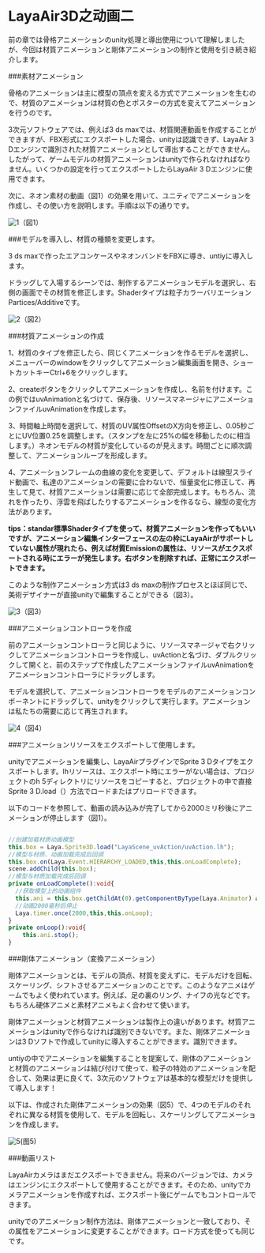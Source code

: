 # LayaAir3D之动画二

前の章では骨格アニメーションのunity処理と導出使用について理解しましたが、今回は材質アニメーションと剛体アニメーションの制作と使用を引き続き紹介します。

###素材アニメーション

骨格のアニメーションは主に模型の頂点を変える方式でアニメーションを生むので、材質のアニメーションは材質の色とポスターの方式を変えてアニメーションを行うのです。

3次元ソフトウェアでは、例えば3 ds maxでは、材質関連動画を作成することができますが、FBX形式にエクスポートした場合、unityは認識できず、LayaAir 3 Dエンジンで識別された材質アニメーションとして導出することができません。したがって、ゲームモデルの材質アニメーションはunityで作られなければなりません。いくつかの設定を行ってエクスポートしたらLayaAir 3 Dエンジンに使用できます。

次に、ネオン素材の動画（図1）の効果を用いて、ユニティでアニメーションを作成し、その使い方を説明します。手順は以下の通りです。

![1](img/1.gif)（図1）<br/>



###モデルを導入し、材質の種類を変更します。

3 ds maxで作ったエアコンケースやネオンバンドをFBXに導き、untiyに導入します。

ドラッグして入場するシーンでは、制作するアニメーションモデルを選択し、右側の画面でその材質を修正します。Shaderタイプは粒子カラーバリエーションPartices/Additiveです。

![2](img/2.png)（図2）<br/>



###材質アニメーションの作成

1、材質のタイプを修正したら、同じくアニメーションを作るモデルを選択し、メニューバーのwindowをクリックしてアニメーション編集画面を開き、ショートカットキーCtrl+6をクリックします。

2、createボタンをクリックしてアニメーションを作成し、名前を付けます。この例ではuvAnimationと名づけて、保存後、リソースマネージャにアニメーションファイルuvAnimationを作成します。

3、時間軸上時間を選択して、材質のUV属性OffsetのX方向を修正し、0.05秒ごとにUV位置0.25を調整します。（スタンプを左に25%の幅を移動したのに相当します。）ネオンモデルの材質が変化しているのが見えます。時間ごとに順次調整して、アニメーションループを形成します。

4、アニメーションフレームの曲線の変化を変更して、デフォルトは線型スライド動画で、私達のアニメーションの需要に合わないで、恒量変化に修正して、再生して見て、材質アニメーションは需要に応じて全部完成します。もちろん、流れを作ったり、浮雲を飛ばしたりするアニメーションを作るなら、線型の変化方法があります。

**tips：standar標準Shaderタイプを使って、材質アニメーションを作ってもいいですが、アニメーション編集インターフェースの左の枠にLayaAirがサポートしていない属性が現れたら、例えば材質Emissionの属性は、リソースがエクスポートされる時にエラーが発生します。右ボタンを削除すれば、正常にエクスポートできます。**

このような制作アニメーション方式は3 ds maxの制作プロセスとほぼ同じで、美術デザイナーが直接unityで編集することができる（図3）。

![3](img/3.gif)（図3）<br/>



###アニメーションコントローラを作成

前のアニメーションコントローラと同じように、リソースマネージャで右クリックしてアニメーションコントローラを作成し、uvActionと名づけ、ダブルクリックして開くと、前のステップで作成したアニメーションファイルuvAnimationをアニメーションコントローラにドラッグします。

モデルを選択して、アニメーションコントローラをモデルのアニメーションコンポーネントにドラッグして、unityをクリックして実行します。アニメーションは私たちの需要に応じて再生されます。

![4](img/4.gif)（図4）<br/>



###アニメーションリソースをエクスポートして使用します。

unityでアニメーションを編集し、LayaAirプラグインでSprite 3 Dタイプをエクスポートします。lhリソースは、エクスポート時にエラーがない場合は、プロジェクトのh 5ディレクトリにリソースをコピーすると、プロジェクトの中で直接Sprite 3 D.load（）方法でロードまたはプリロードできます。

以下のコードを参照して、動画の読み込みが完了してから2000ミリ秒後にアニメーションが停止します（図1）。


```typescript

//创建加载材质动画模型
this.box = Laya.Sprite3D.load("LayaScene_uvAction/uvAction.lh");
//模型与材质、动画加载完成后回调
this.box.on(Laya.Event.HIERARCHY_LOADED,this,this.onLoadComplete);
scene.addChild(this.box);
//模型与材质加载完成后回调
private onLoadComplete():void{
  //获取模型上的动画组件
  this.ani = this.box.getChildAt(0).getComponentByType(Laya.Animator) as Laya.Animator;
  //动画2000毫秒后停止
  Laya.timer.once(2000,this,this.onLoop);
}
private onLoop():void{
	this.ani.stop();
}
```




###剛体アニメーション（変換アニメーション）

剛体アニメーションとは、モデルの頂点、材質を変えずに、モデルだけを回転、スケーリング、シフトさせるアニメーションのことです。このようなアニメはゲームでもよく使われています。例えば、足の裏のリング、ナイフの光などです。もちろん硬体アニメと素材アニメもよく合わせて使います。

剛体アニメーションと材質アニメーションは製作上の違いがあります。材質アニメーションはunityで作らなければ識別できないです。また、剛体アニメーションは3 Dソフトで作成してunityに導入することができます。識別できます。

untiyの中でアニメーションを編集することを提案して、剛体のアニメーションと材質のアニメーションは結び付けて使って、粒子の特効のアニメーションを配合して、効果は更に良くて、3次元のソフトウェアは基本的な模型だけを提供して導入します！

以下は、作成された剛体アニメーションの効果（図5）で、4つのモデルのそれぞれに異なる材質を使用して、モデルを回転し、スケーリングしてアニメーションを作成します。

![5](img/5.gif)(图5)</br>







###動画リスト

LayaAirカメラはまだエクスポートできません。将来のバージョンでは、カメラはエンジンにエクスポートして使用することができます。そのため、unityでカメラアニメーションを作成すれば、エクスポート後にゲームでもコントロールできます。

unityでのアニメーション制作方法は、剛体アニメーションと一致しており、その属性をアニメーションに変更することができます。ロード方式を使っても同じです。